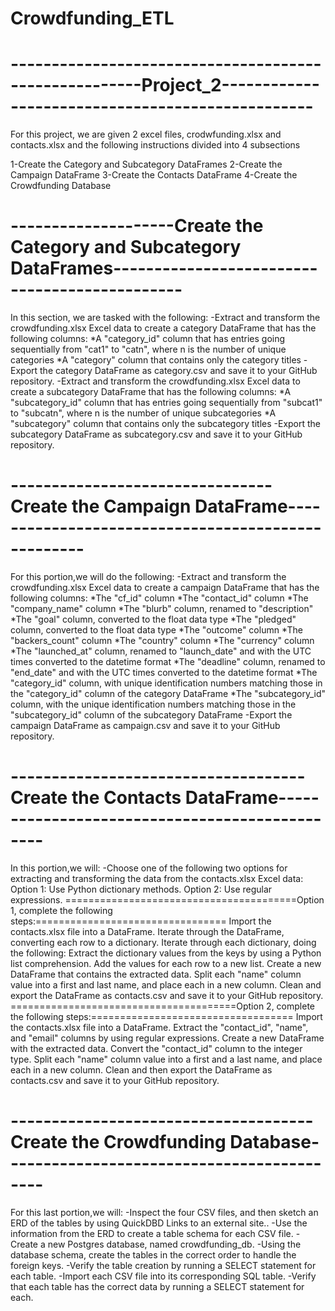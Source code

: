 # Crowdfunding_ETL

# ------------------------------------------------------Project_2-------------------------------------------------


For this project, we are given 2 excel files, crodwfunding.xlsx and contacts.xlsx and the following instructions divided into 4 subsections

1-Create the Category and Subcategory DataFrames
2-Create the Campaign DataFrame
3-Create the Contacts DataFrame
4-Create the Crowdfunding Database

# --------------------Create the Category and Subcategory DataFrames----------------------------------------------

In this section, we are tasked with the following:
-Extract and transform the crowdfunding.xlsx Excel data to create a category DataFrame that has the following columns:
*A "category_id" column that has entries going sequentially from "cat1" to "catn", where n is the number of unique categories
*A "category" column that contains only the category titles
-Export the category DataFrame as category.csv and save it to your GitHub repository.
-Extract and transform the crowdfunding.xlsx Excel data to create a subcategory DataFrame that has the following columns:
*A "subcategory_id" column that has entries going sequentially from "subcat1" to "subcatn", where n is the number of unique subcategories
*A "subcategory" column that contains only the subcategory titles
-Export the subcategory DataFrame as subcategory.csv and save it to your GitHub repository.

# --------------------------------Create the Campaign DataFrame---------------------------------------------------

For this portion,we will do the following:
-Extract and transform the crowdfunding.xlsx Excel data to create a campaign DataFrame that has the following columns:
*The "cf_id" column
*The "contact_id" column
*The "company_name" column
*The "blurb" column, renamed to "description"
*The "goal" column, converted to the float data type
*The "pledged" column, converted to the float data type
*The "outcome" column
*The "backers_count" column
*The "country" column
*The "currency" column
*The "launched_at" column, renamed to "launch_date" and with the UTC times converted to the datetime format
*The "deadline" column, renamed to "end_date" and with the UTC times converted to the datetime format
*The "category_id" column, with unique identification numbers matching those in the "category_id" column of the category DataFrame
*The "subcategory_id" column, with the unique identification numbers matching those in the "subcategory_id" column of the subcategory DataFrame
-Export the campaign DataFrame as campaign.csv and save it to your GitHub repository.

# ------------------------------------Create the Contacts DataFrame-----------------------------------------------
In this portion,we will:
-Choose one of the following two options for extracting and transforming the data from the contacts.xlsx Excel data:
Option 1: Use Python dictionary methods.
Option 2: Use regular expressions.
========================================Option 1, complete the following steps:=================================
Import the contacts.xlsx file into a DataFrame.
Iterate through the DataFrame, converting each row to a dictionary.
Iterate through each dictionary, doing the following:
Extract the dictionary values from the keys by using a Python list comprehension.
Add the values for each row to a new list.
Create a new DataFrame that contains the extracted data.
Split each "name" column value into a first and last name, and place each in a new column.
Clean and export the DataFrame as contacts.csv and save it to your GitHub repository.
=======================================Option 2, complete the following steps:===================================
Import the contacts.xlsx file into a DataFrame.
Extract the "contact_id", "name", and "email" columns by using regular expressions.
Create a new DataFrame with the extracted data.
Convert the "contact_id" column to the integer type.
Split each "name" column value into a first and a last name, and place each in a new column.
Clean and then export the DataFrame as contacts.csv and save it to your GitHub repository.


# -------------------------------------Create the Crowdfunding Database-------------------------------------------
For this last portion,we will:
-Inspect the four CSV files, and then sketch an ERD of the tables by using QuickDBD Links to an external site..
-Use the information from the ERD to create a table schema for each CSV file.
-Create a new Postgres database, named crowdfunding_db.
-Using the database schema, create the tables in the correct order to handle the foreign keys.
-Verify the table creation by running a SELECT statement for each table.
-Import each CSV file into its corresponding SQL table.
-Verify that each table has the correct data by running a SELECT statement for each.



